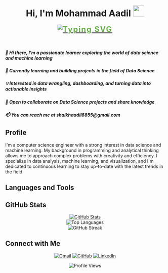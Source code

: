 <h1 align="center">Hi, I'm Mohammad Aadil <img src="https://media.giphy.com/media/hvRJCLFzcasrR4ia7z/giphy.gif" width="35"></h1>
<p align="center">
  <a href="https://github.com/DenverCoder1/readme-typing-svg">
    <img src="https://readme-typing-svg.herokuapp.com?lines=Data+Science+Enthusiast;Focused+Learner;Python|OOP;Machine+Learning|Deep+Learning|MLops;Always%20learning%20new%20things&center=true&width=500&height=50" alt="Typing SVG" style="color: #6ab04c; font-size: 24px; font-weight: bold; letter-spacing: 2px;">
  </a>
</p>
<br>
<h5>👋 Hi there, I'm a passionate learner exploring the world of data science and machine learning</h5>
<h5>🌱 Currently learning and building projects in the field of Data Science</h5>
<h5>💡 Interested in data wrangling, dashboarding, and turning data into actionable insights</h5>
<h5>💬 Open to collaborate on Data Science projects and share knowledge</h5>
<h5>📫 You can reach me at shaikhaadil8855@gmail.com</h5>

<h2>Profile</h2>

I'm a computer science engineer with a strong interest in data science and machine learning. My background in programming and analytical thinking allows me to approach complex problems with creativity and efficiency. I specialize in data analysis, machine learning, and visualization, and I'm dedicated to continuous learning to stay up-to-date with the latest trends in the field.

## Languages and Tools

<p align="center">
    <!-- Add badges for your languages and tools here -->
</p>

## GitHub Stats

<div align="center">
    <a href="https://github.com/Mohammad-Aadil">
      <img src="https://github-readme-stats.vercel.app/api?username=Mohammad-Aadil&show_icons=true&theme=radical" alt="GitHub Stats" />
    </a>
    <br/>
    <img src="https://github-readme-stats.vercel.app/api/top-langs/?username=Mohammad-Aadil&layout=compact&theme=radical" alt="Top Languages" />
    <br/>
    <img src="https://github-readme-streak-stats.herokuapp.com/?user=Mohammad-Aadil&theme=radical" alt="GitHub Streak" />
</div>

## Connect with Me

<p align="center">
    <a href="mailto:shaikhaadil8855@gmail.com"><img src="https://img.shields.io/badge/gmail-%23EA4335.svg?style=plastic&logo=gmail&logoColor=white" alt="Gmail"/></a>
    <a href="[https://github.com/Mohammad-Aadil]"><img src="https://img.shields.io/badge/github-%23181717.svg?style=plastic&logo=github&logoColor=white" alt="GitHub"/></a>
    <a href="(https://www.linkedin.com/in/mrmohammadaadil/)"><img src="https://img.shields.io/badge/linkedin-%230A66C2.svg?style=plastic&logo=linkedin&logoColor=white" alt="LinkedIn"/></a>
</p>

<!-- Display profile views -->
<p align="center"> 
    <img src="https://komarev.com/ghpvc/?username=Mohammad-Aadil&label=Profile%20views&color=0e75b6&style=plastic" alt="Profile Views" /> 
</p>

<!-- You can also include other sections like projects, contributions, certifications, etc. based on your profile. -->
